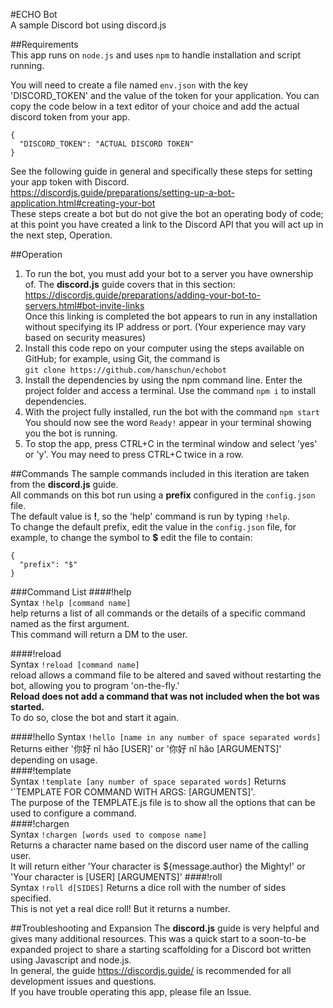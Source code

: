 #ECHO Bot  
A sample Discord bot using discord.js

##Requirements  
This app runs on ```node.js``` and uses ```npm``` to handle installation and script running.  

You will need to create a file named ```env.json``` with the key 'DISCORD_TOKEN' and the value of the token for your application.
You can copy the code below in a text editor of your choice and add the actual discord token from your app.
```$xslt
{
  "DISCORD_TOKEN": "ACTUAL DISCORD TOKEN"
}
```
See the following guide in general and specifically these steps for setting your app token with Discord.  
https://discordjs.guide/preparations/setting-up-a-bot-application.html#creating-your-bot  
These steps create a bot but do not give the bot an operating body of code; at this point you have created a link to the Discord API that you will act up in the next step, Operation.

##Operation  
1. To run the bot, you must add your bot to a server you have ownership of. The **discord.js** guide covers that in this section:  
 https://discordjs.guide/preparations/adding-your-bot-to-servers.html#bot-invite-links  
 Once this linking is completed the bot appears to run in any installation without specifying its IP address or port. (Your experience may vary based on security measures)  
 2. Install this code repo on your computer using the steps available on GitHub; for example, using Git, the command is  
 ```git clone https://github.com/hanschun/echobot```  
 3. Install the dependencies by using the npm command line. Enter the project folder and access a terminal. Use the command ```npm i``` to install dependencies.  
 4. With the project fully installed, run the bot with the command ```npm start```  
 You should now see the word ```Ready!``` appear in your terminal showing you the bot is running.  
 5. To stop the app, press CTRL+C in the terminal window and select 'yes' or 'y'. You may need to press CTRL+C twice in a row.  
 
 ##Commands
 The sample commands included in this iteration are taken from the **discord.js** guide.  
 All commands on this bot run using a **prefix** configured in the ```config.json``` file.  
 The default value is **!**, so the 'help' command is run by typing ```!help```.  
 To change the default prefix, edit the value in the ```config.json``` file, for example, to change the symbol to **$** edit the file to contain:  
 ```$xslt
 {
   "prefix": "$"
 }
 ```
###Command List
####!help  
Syntax ```!help [command name]```  
help returns a list of all commands or the details of a specific command named as the first argument.  
This command will return a DM to the user.  
  
####!reload    
Syntax ```!reload [command name]```  
reload allows a command file to be altered and saved without restarting the bot, allowing you to program 'on-the-fly.'  
**Reload does not add a command that was not included when the bot was started.**  
To do so, close the bot and start it again.

####!hello
Syntax ```!hello [name in any number of space separated words]```  
Returns either '你好 nĭ hăo [USER]' or '你好 nĭ hăo [ARGUMENTS]' depending on usage.      
####!template    
Syntax ```!template [any number of space separated words]```
Returns '`TEMPLATE FOR COMMAND WITH ARGS: [ARGUMENTS]'.  
The purpose of the TEMPLATE.js file is to show all the options that can be used to configure a command.  
####!chargen    
Syntax ```!chargen [words used to compose name]```  
Returns a character name based on the discord user name of the calling user.  
It will return either 'Your character is ${message.author} the Mighty!' or 'Your character is [USER] [ARGUMENTS]'
####!roll  
Syntax ```!roll d[SIDES]```
Returns a dice roll with the number of sides specified.  
This is not yet a real dice roll! But it returns a number.  

##Troubleshooting and Expansion
The **discord.js** guide is very helpful and gives many additional resources. This was a quick start to a soon-to-be expanded project to share a starting scaffolding for a Discord bot written using Javascript and node.js.  
In general, the guide https://discordjs.guide/ is recommended for all development issues and questions.  
If you have trouble operating this app, please file an Issue.
